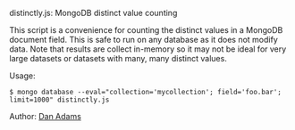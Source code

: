 distinctly.js: MongoDB distinct value counting

This script is a convenience for counting the distinct values in a MongoDB document field.
This is safe to run on any database as it does not modify data.
Note that results are collect in-memory so it may not be ideal for very large datasets or datasets with many, many distinct values.

Usage:

```
$ mongo database --eval="collection='mycollection'; field='foo.bar'; limit=1000" distinctly.js
```

Author: [Dan Adams](http://mrdanadams.com)
